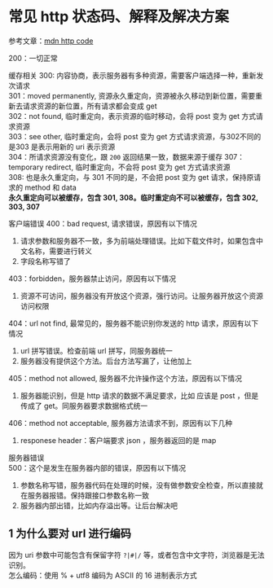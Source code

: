 # 常见 http 状态码、解释及解决方案

参考文章：[mdn http code](https://developer.mozilla.org/zh-CN/docs/Web/HTTP/Status/401)

200：一切正常  

缓存相关
300: 内容协商，表示服务器有多种资源，需要客户端选择一种，重新发次请求  
301：moved permanently, 资源永久重定向，资源被永久移动到新位置，需要重新去请求资源的新位置，所有请求都会变成 get  
302：not found, 临时重定向，表示资源的临时移动，会将 post 变为 get 方式请求资源  
303：see other, 临时重定向，会将 post 变为 get 方式请求资源，与302不同的是303 是表示用新的 uri 表示资源  
304：所请求资源没有变化，跟 `200` 返回结果一致，数据来源于缓存
307：temporary redirect, 临时重定向，不会将 post 变为 get 方式请求资源  
308: 也是永久重定向，与 301 不同的是，不会把 post 变为 get 请求，保持原请求的 method 和 data  
**永久重定向可以被缓存，包含 301, 308。临时重定向不可以被缓存，包含 302, 303, 307**

客户端错误
400：bad request, 请求错误，原因有以下情况  
1. 请求参数和服务器不一致，多为前端处理错误。比如下载文件时，如果包含中文名称，需要进行转义
2. 字段名称写错了

403：forbidden，服务器禁止访问，原因有以下情况  
1. 资源不可访问，服务器没有开放这个资源，强行访问。让服务器开放这个资源访问权限

404：url not find, 最常见的，服务器不能识别你发送的 http 请求，原因有以下情况  
1. url 拼写错误。检查前端 url 拼写，同服务器统一
2. 服务器没有提供这个方法。后台方法写漏了，让他加上

405：method not allowed, 服务器不允许操作这个方法，原因有以下情况  
1. 服务器能识别，但是 http 请求的数据不满足要求，比如 应该是 post ，但是传成了 get。同服务器要求数据格式统一

406：method not acceptable, 服务器方法请求不到，原因有以下几种  
1. responese header：客户端要求 json ，服务器返回的是 map

服务器错误  
500：这个是发生在服务器内部的错误，原因有以下情况

1. 参数名称写错，服务器代码在处理的时候，没有做参数安全检查，所以直接就在服务器报错。保持跟接口参数名称一致
2. 服务器内部出错，比如内存溢出等。让后台解决吧

## 1 为什么要对 url 进行编码

因为 uri 参数中可能包含有保留字符 `?|#|/` 等，或者包含中文字符，浏览器是无法识别。  
怎么编码：使用 % + utf8 编码为 ASCII 的 16 进制表示方式
